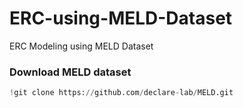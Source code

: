 # ERC-using-MELD-Dataset
ERC Modeling using MELD Dataset  

### Download MELD dataset
```python
!git clone https://github.com/declare-lab/MELD.git
```
